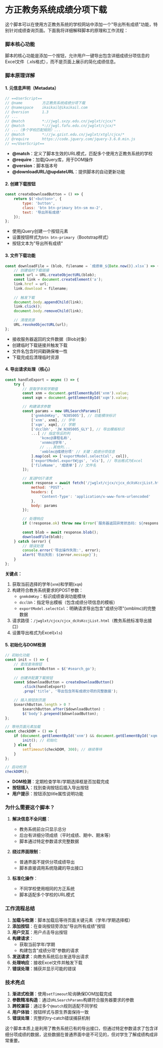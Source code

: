 # 方正教务系统成绩分项下载
这个脚本可以在使用方正教务系统的学校网站中添加一个"导出所有成绩"功能，特别针对成绩查询页面。下面我将详细解释脚本的原理和工作流程：

### 脚本核心功能
脚本的核心功能是添加一个按钮，允许用户一键导出包含详细成绩分项信息的Excel文件（.xls格式），而不是页面上展示的简化成绩信息。

### 脚本原理详解

#### 1. 元信息声明（Metadata）
```javascript
// ==UserScript==
// @name         方正教务系统成绩分项下载
// @namespace    ikaikail@ikaikail.com
// @version      1.3
// ...
// @match        *://jwgl.sxzy.edu.cn/jwglxt/cjcx/*
// @match        *://jwgl.fafu.edu.cn/jwglxt/cjcx/*
// ...（多个学校匹配规则）...
// @match        *://jw.gzist.edu.cn/jwglxt/xtgl/cjcx/*
// @require      https://code.jquery.com/jquery-3.6.0.min.js
// ==/UserScript==
```
- **@match**：定义了脚本生效的URL模式，匹配多个使用方正教务系统的学校
- **@require**：加载jQuery库，用于DOM操作
- **@version**：脚本版本号
- **@downloadURL/@updateURL**：提供脚本的自动更新功能

#### 2. 创建下载按钮
```javascript
const createDownloadButton = () => {
    return $('<button>', {
        type: 'button',
        class: 'btn btn-primary btn-sm mx-2',
        text: '导出所有成绩'
    });
};
```
- 使用jQuery创建一个按钮元素
- 设置按钮样式为`btn btn-primary`（Bootstrap样式）
- 按钮文本为"导出所有成绩"

#### 3. 文件下载功能
```javascript
const downloadFile = (blob, filename = `成绩单_${Date.now()}.xlsx`) => {
    // 创建临时下载链接
    const url = URL.createObjectURL(blob);
    const link = document.createElement('a');
    link.href = url;
    link.download = filename;
    
    // 触发下载
    document.body.appendChild(link);
    link.click();
    document.body.removeChild(link);
    
    // 清理资源
    URL.revokeObjectURL(url);
};
```
- 接收服务器返回的文件数据（Blob对象）
- 创建临时下载链接并触发下载
- 文件名包含时间戳确保唯一性
- 下载完成后清理临时资源

#### 4. 导出请求处理（核心）
```javascript
const handleExport = async () => {
    try {
        // 获取学年和学期值
        const xnm = document.getElementById('xnm').value;
        const xqm = document.getElementById('xqm').value;

        // 构建请求参数
        const params = new URLSearchParams([
            ['gnmkdmKey', 'N305005'], // 功能模块标识
            ['xnm', xnm], // 学年
            ['xqm', xqm], // 学期
            ['dcclbh', 'JW_N305005_GLY'], // 导出模板标识
            ...[ // 指定导出的列
                'kcmc@课程名称',
                'xnmmc@学年',
                // ...其他列...
                'xmblmc@成绩分项' // 关键：成绩分项信息
            ].map(col => ['exportModel.selectCol', col]),
            ['exportModel.exportWjgs', 'xls'], // 导出格式为Excel
            ['fileName', '成绩单'] // 文件名
        ]);

        // 发送POST请求
        const response = await fetch('/jwglxt/cjcx/cjcx_dcXsKccjList.html', {
            method: 'POST',
            headers: {
                'Content-Type': 'application/x-www-form-urlencoded'
            },
            body: params
        });

        // 处理响应
        if (!response.ok) throw new Error(`服务器返回异常状态码: ${response.status}`);
        
        const blob = await response.blob();
        downloadFile(blob);
    } catch (error) {
        // 错误处理
        console.error('导出操作失败:', error);
        alert(`导出失败: ${error.message}`);
    }
};
```
**关键点：**
1. 获取当前选择的学年(`xnm`)和学期(`xqm`)
2. 构建符合教务系统要求的POST参数：
   - `gnmkdmKey`：标识成绩查询功能模块
   - `dcclbh`：指定导出模板（包含成绩分项信息的模板）
   - `exportModel.selectCol`：明确请求导出包含"成绩分项"(xmblmc)的完整数据
3. 请求路径：`/jwglxt/cjcx/cjcx_dcXsKccjList.html`（教务系统标准导出接口）
4. 设置导出格式为Excel(`xls`)

#### 5. 初始化与DOM检测
```javascript
// 初始化功能
const init = () => {
    // 查找查询按钮
    const $searchButton = $('#search_go');
    
    // 创建并配置下载按钮
    const $downloadButton = createDownloadButton()
        .click(handleExport)
        .prop('title', '导出包含所有成绩分项的完整数据');

    // 插入按钮到页面
    $searchButton.length > 0 ? 
        $searchButton.after($downloadButton) : 
        $('body').prepend($downloadButton);
};

// 等待页面元素加载
const checkDOM = () => {
    if (document.getElementById('xnm') && document.getElementById('xqm')) {
        init(); // 初始化
    } else {
        setTimeout(checkDOM, 300); // 继续等待
    }
};

// 启动检测
checkDOM();
```
- **DOM检测**：定期检查学年/学期选择框是否加载完成
- **按钮插入**：找到查询按钮后插入导出按钮
- **用户提示**：按钮添加title属性说明功能

### 为什么需要这个脚本？

1. **解决信息不全问题**：
   - 教务系统前台只显示总分
   - 后台有详细分项成绩（平时成绩、期中、期末等）
   - 脚本通过特定参数请求完整数据

2. **绕过界面限制**：
   - 普通界面不提供分项成绩导出
   - 脚本直接调用系统隐藏的导出接口

3. **标准化操作**：
   - 不同学校使用相同的方正系统
   - 脚本适配多个学校的URL模式

### 工作流程总结

1. **加载与检测**：脚本加载后等待页面关键元素（学年/学期选择框）
2. **添加按钮**：在查询按钮旁添加"导出所有成绩"按钮
3. **用户交互**：用户点击导出按钮
4. **构建请求**：
   - 获取当前学年/学期
   - 构建包含"成绩分项"参数的请求
5. **发送请求**：向教务系统后台发送导出请求
6. **处理响应**：接收Excel文件并触发下载
7. **错误处理**：捕获并显示可能的错误

### 技术亮点

1. **渐进式检测**：使用`setTimeout`轮询确保DOM加载完成
2. **参数精准构造**：通过`URLSearchParams`构建符合服务器要求的参数
3. **跨校兼容**：通过多个`@match`规则适配不同学校
4. **用户体验**：按钮样式与原生界面保持一致
5. **错误处理**：完整的try-catch错误捕获机制

这个脚本本质上是利用了教务系统已有的导出接口，但通过特定参数请求了包含详细分项成绩的数据，这些数据在普通界面中是不可见的，但对学生了解成绩构成非常重要。
